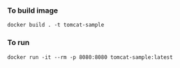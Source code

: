### To build image

```docker build . -t tomcat-sample```
### To run

```docker run -it --rm -p 8080:8080 tomcat-sample:latest```